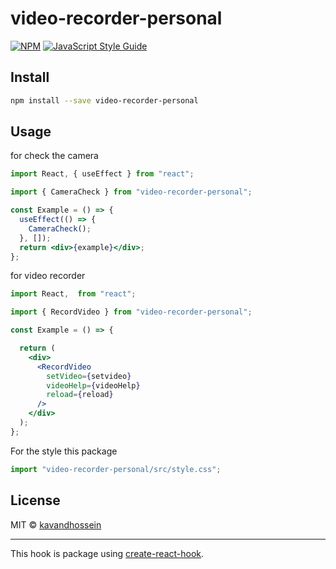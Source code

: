 # video-recorder-personal

>

[![NPM](https://img.shields.io/npm/v/video-recorder-personal.svg)](https://www.npmjs.com/package/video-recorder-personal) [![JavaScript Style Guide](https://img.shields.io/badge/code_style-standard-brightgreen.svg)](https://standardjs.com)

## Install

```bash
npm install --save video-recorder-personal
```

## Usage

for check the camera

```jsx
import React, { useEffect } from "react";

import { CameraCheck } from "video-recorder-personal";

const Example = () => {
  useEffect(() => {
    CameraCheck();
  }, []);
  return <div>{example}</div>;
};
```

for video recorder

```jsx
import React,  from "react";

import { RecordVideo } from "video-recorder-personal";

const Example = () => {

  return (
    <div>
      <RecordVideo
        setVideo={setvideo}
        videoHelp={videoHelp}
        reload={reload}
      />
    </div>
  );
};
```

For the style this package

```jsx
import "video-recorder-personal/src/style.css";
```

## License

MIT © [kavandhossein](https://github.com/kavandhossein)

---

This hook is package using [create-react-hook](https://github.com/hermanya/create-react-hook).
